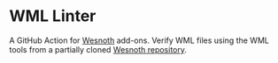 # WML Linter

A GitHub Action for [Wesnoth](https://www.wesnoth.org/) add-ons.
Verify WML files using the WML tools from a partially cloned
[Wesnoth repository](https://github.com/wesnoth/wesnoth).
